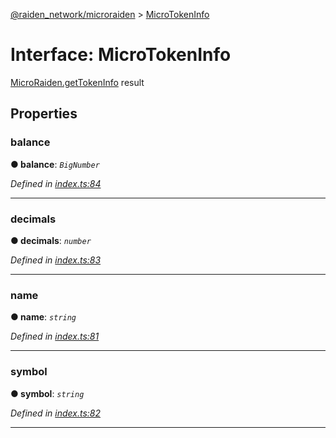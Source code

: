 [@raiden_network/microraiden](../README.md) > [MicroTokenInfo](../interfaces/microtokeninfo.md)



# Interface: MicroTokenInfo


[MicroRaiden.getTokenInfo](../classes/microraiden.md#gettokeninfo) result


## Properties
<a id="balance"></a>

###  balance

**●  balance**:  *`BigNumber`* 

*Defined in [index.ts:84](https://github.com/raiden-network/microraiden/blob/615c038/microraiden/webui/microraiden/src/index.ts#L84)*





___

<a id="decimals"></a>

###  decimals

**●  decimals**:  *`number`* 

*Defined in [index.ts:83](https://github.com/raiden-network/microraiden/blob/615c038/microraiden/webui/microraiden/src/index.ts#L83)*





___

<a id="name"></a>

###  name

**●  name**:  *`string`* 

*Defined in [index.ts:81](https://github.com/raiden-network/microraiden/blob/615c038/microraiden/webui/microraiden/src/index.ts#L81)*





___

<a id="symbol"></a>

###  symbol

**●  symbol**:  *`string`* 

*Defined in [index.ts:82](https://github.com/raiden-network/microraiden/blob/615c038/microraiden/webui/microraiden/src/index.ts#L82)*





___


